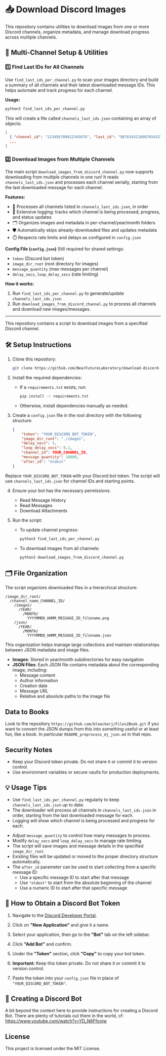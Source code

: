 # 📥 Download Discord Images

This repository contains utilities to download images from one or more Discord channels, organize metadata, and manage download progress across multiple channels.

## 🚀 Multi-Channel Setup & Utilities

### 1️⃣ Find Last IDs for All Channels

Use `find_last_ids_per_channel.py` to scan your images directory and build a summary of all channels and their latest downloaded message IDs. This helps automate and track progress for each channel.

**Usage:**
```bash
python3 find_last_ids_per_channel.py
```
This will create a file called `channels_last_ids.json` containing an array of objects:
```json
[
  { "channel_id": "123456789012345678", "last_id": "987654321098765432" },
  ...
]
```

### 2️⃣ Download Images from Multiple Channels

The main script `download_images_from_discord_channel.py` now supports downloading from multiple channels in one run! It reads `channels_last_ids.json` and processes each channel serially, starting from the last downloaded message for each channel.

**Features:**
- 🔄 Processes all channels listed in `channels_last_ids.json`, in order
- 📝 Extensive logging: tracks which channel is being processed, progress, and status updates
- 🗂️ Organizes images and metadata in per-channel/year/month folders
- 🛡️ Automatically skips already-downloaded files and updates metadata
- ⏱️ Respects rate limits and delays as configured in `config.json`

**Config File (`config.json`)**
Still required for shared settings:
* `token` (Discord bot token)
* `image_dir_root` (root directory for images)
* `message_quantity` (max messages per channel)
* `delay_secs`, `loop_delay_secs` (rate limiting)

**How it works:**
1. Run `find_last_ids_per_channel.py` to generate/update `channels_last_ids.json`.
2. Run `download_images_from_discord_channel.py` to process all channels and download new images/messages.

---

This repository contains a script to download images from a specified Discord channel.

## 🛠️ Setup Instructions

1. Clone this repository:

   ```bash
   git clone https://github.com/NearFutureLaboratory/download-discord-channel-images.git
   ```

2. Install the required dependencies:

   * If a `requirements.txt` exists, run:

     ```bash
     pip install -r requirements.txt
     ```

   * Otherwise, install dependencies manually as needed.

3. Create a `config.json` file in the root directory with the following structure:

   ```json
   {
       "token": "YOUR_DISCORD_BOT_TOKEN",
       "image_dir_root": "./images",
       "delay_secs": 5,
       "loop_delay_secs": 0.1,
       "channel_id": YOUR_CHANNEL_ID,
       "message_quantity": 10000,
       "after_id": "oldest"
   }
   ```

  Replace `YOUR_DISCORD_BOT_TOKEN` with your Discord bot token. The script will use `channels_last_ids.json` for channel IDs and starting points.

4. Ensure your bot has the necessary permissions:

   * Read Message History
   * Read Messages
   * Download Attachments

5. Run the script:

   - To update channel progress:
     ```bash
     python3 find_last_ids_per_channel.py
     ```
   - To download images from all channels:
     ```bash
     python3 download_images_from_discord_channel.py
     ```

## 🗂️ File Organization

The script organizes downloaded files in a hierarchical structure:

```
/image_dir_root/
  /channel_name_CHANNEL_ID/
    /images/
      /YEAR/
        /MONTH/
          YYYYMMDD_HHMM_MESSAGE_ID_filename.png
    /json/
      /YEAR/
        /MONTH/
          YYYYMMDD_HHMM_MESSAGE_ID_filename.json
```

This organization helps manage large collections and maintain relationships between JSON metadata and image files.

* **Images**: Stored in year/month subdirectories for easy navigation
* **JSON Files**: Each JSON file contains metadata about the corresponding image, including:
  - Message content
  - Author information
  - Creation date
  - Message URL
  - Relative and absolute paths to the image file


## Data to Books

Look to the repository `https://github.com/bleeckerj/Files2Book.git` if you want to convert the JSON dumps from this into something useful or at least fun, like a book. In particular `README_preprocess_mj_json.md` in that repo.


## Security Notes

* Keep your Discord token private. Do not share it or commit it to version control.
* Use environment variables or secure vaults for production deployments.

## 💡 Usage Tips

- Use `find_last_ids_per_channel.py` regularly to keep `channels_last_ids.json` up to date.
- The downloader will process all channels in `channels_last_ids.json` in order, starting from the last downloaded message for each.
- Logging will show which channel is being processed and progress for each.

* Adjust `message_quantity` to control how many messages to process.
* Modify `delay_secs` and `loop_delay_secs` to manage rate limiting.
* The script will save images and message details in the specified `image_dir_root`.
* Existing files will be updated or moved to the proper directory structure automatically.
* The `after_id` parameter can be used to start collecting from a specific message ID:
  - Use a specific message ID to start after that message
  - Use `"oldest"` to start from the absolute beginning of the channel
  - Use a numeric ID to start after that specific message

## 🔑 How to Obtain a Discord Bot Token

1. Navigate to the [Discord Developer Portal](https://discord.com/developers/applications).

2. Click on **"New Application"** and give it a name.

3. Select your application, then go to the **"Bot"** tab on the left sidebar.

4. Click **"Add Bot"** and confirm.

5. Under the **"Token"** section, click **"Copy"** to copy your bot token.

6. **Important:** Keep this token private. Do not share it or commit it to version control.

7. Paste the token into your `config.json` file in place of `"YOUR_DISCORD_BOT_TOKEN"`.

## 🤖 Creating a Discord Bot

A bit beyond the context here to provide instructions for creating a Discord Bot. There are plenty of tutorials out there in the world, cf: https://www.youtube.com/watch?v=YD_N6Ffoojw

## License

This project is licensed under the MIT License.